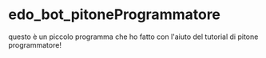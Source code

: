# edo_bot_pitoneProgrammatore
questo è un piccolo programma che ho fatto con l'aiuto del tutorial di pitone programmatore!
